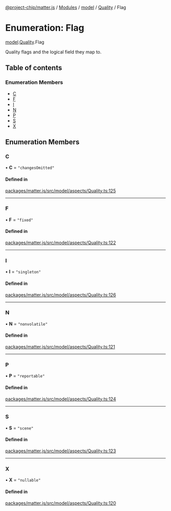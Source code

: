 [@project-chip/matter.js](../README.md) / [Modules](../modules.md) / [model](../modules/model.md) / [Quality](../modules/model.Quality.md) / Flag

# Enumeration: Flag

[model](../modules/model.md).[Quality](../modules/model.Quality.md).Flag

Quality flags and the logical field they map to.

## Table of contents

### Enumeration Members

- [C](model.Quality.Flag.md#c)
- [F](model.Quality.Flag.md#f)
- [I](model.Quality.Flag.md#i)
- [N](model.Quality.Flag.md#n)
- [P](model.Quality.Flag.md#p)
- [S](model.Quality.Flag.md#s)
- [X](model.Quality.Flag.md#x)

## Enumeration Members

### C

• **C** = ``"changesOmitted"``

#### Defined in

[packages/matter.js/src/model/aspects/Quality.ts:125](https://github.com/project-chip/matter.js/blob/558e12c94a201592c28c7bc0743705360b3e5ca6/packages/matter.js/src/model/aspects/Quality.ts#L125)

___

### F

• **F** = ``"fixed"``

#### Defined in

[packages/matter.js/src/model/aspects/Quality.ts:122](https://github.com/project-chip/matter.js/blob/558e12c94a201592c28c7bc0743705360b3e5ca6/packages/matter.js/src/model/aspects/Quality.ts#L122)

___

### I

• **I** = ``"singleton"``

#### Defined in

[packages/matter.js/src/model/aspects/Quality.ts:126](https://github.com/project-chip/matter.js/blob/558e12c94a201592c28c7bc0743705360b3e5ca6/packages/matter.js/src/model/aspects/Quality.ts#L126)

___

### N

• **N** = ``"nonvolatile"``

#### Defined in

[packages/matter.js/src/model/aspects/Quality.ts:121](https://github.com/project-chip/matter.js/blob/558e12c94a201592c28c7bc0743705360b3e5ca6/packages/matter.js/src/model/aspects/Quality.ts#L121)

___

### P

• **P** = ``"reportable"``

#### Defined in

[packages/matter.js/src/model/aspects/Quality.ts:124](https://github.com/project-chip/matter.js/blob/558e12c94a201592c28c7bc0743705360b3e5ca6/packages/matter.js/src/model/aspects/Quality.ts#L124)

___

### S

• **S** = ``"scene"``

#### Defined in

[packages/matter.js/src/model/aspects/Quality.ts:123](https://github.com/project-chip/matter.js/blob/558e12c94a201592c28c7bc0743705360b3e5ca6/packages/matter.js/src/model/aspects/Quality.ts#L123)

___

### X

• **X** = ``"nullable"``

#### Defined in

[packages/matter.js/src/model/aspects/Quality.ts:120](https://github.com/project-chip/matter.js/blob/558e12c94a201592c28c7bc0743705360b3e5ca6/packages/matter.js/src/model/aspects/Quality.ts#L120)
